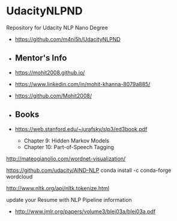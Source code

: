 # UdacityNLPND
Repository for Udacity NLP Nano Degree
- https://github.com/m4ni5h/UdacityNLPND

- ## Mentor's Info
- https://mohit2008.github.io/
- https://www.linkedin.com/in/mohit-khanna-8079a885/
- https://github.com/Mohit2008/
 
- ## Books
- https://web.stanford.edu/~jurafsky/slp3/ed3book.pdf
    - Chapter 9: Hidden Markov Models
    - Chapter 10: Part-of-Speech Tagging

http://mateogianolio.com/wordnet-visualization/

https://github.com/udacity/AIND-NLP
conda install -c conda-forge wordcloud

http://www.nltk.org/api/nltk.tokenize.html

update your Resume with NLP Pipeline information


- http://www.jmlr.org/papers/volume3/blei03a/blei03a.pdf